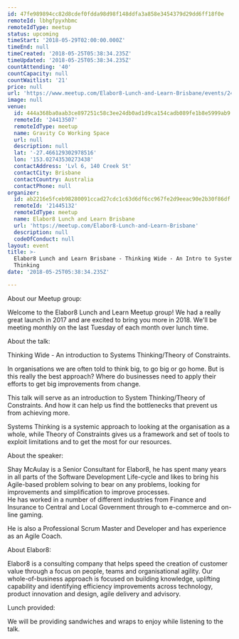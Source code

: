 ```yaml
---
id: 47fe989894cc82d8cdef0fdda98d98f148ddfa3a858e3454379d29dd6ff18f0e
remoteId: lbhgfpyxhbmc
remoteIdType: meetup
status: upcoming
timeStart: '2018-05-29T02:00:00.000Z'
timeEnd: null
timeCreated: '2018-05-25T05:38:34.235Z'
timeUpdated: '2018-05-25T05:38:34.235Z'
countAttending: '40'
countCapacity: null
countWaitlist: '21'
price: null
url: 'https://www.meetup.com/Elabor8-Lunch-and-Learn-Brisbane/events/242570380/'
image: null
venue:
  id: 444a368ba0aab3ce897251c58c3ee24db0ad1d9ca154cadb089fe1b8e5999ab9
  remoteId: '24413507'
  remoteIdType: meetup
  name: Gravity Co Working Space
  url: null
  description: null
  lat: '-27.466129302978516'
  lon: '153.02743530273438'
  contactAddress: 'Lvl 6, 140 Creek St'
  contactCity: Brisbane
  contactCountry: Australia
  contactPhone: null
organizer:
  id: ab2216e5fceb98280091ccad27cdc1c63d6df6cc967fe2d9eeac90e2b30f86df
  remoteId: '21445132'
  remoteIdType: meetup
  name: Elabor8 Lunch and Learn Brisbane
  url: 'https://meetup.com/Elabor8-Lunch-and-Learn-Brisbane'
  description: null
  codeOfConduct: null
layout: event
title: >-
  Elabor8 Lunch and Learn Brisbane - Thinking Wide - An Intro to Systems
  Thinking
date: '2018-05-25T05:38:34.235Z'

---
```

<p>About our Meetup group:</p> <p>Welcome to the Elabor8 Lunch and Learn Meetup group! We had a really great launch in 2017 and are excited to bring you more in 2018. We'll be meeting monthly on the last Tuesday of each month over lunch time.</p> <p>About the talk:</p> <p>Thinking Wide - An introduction to Systems Thinking/Theory of Constraints.</p> <p>In organisations we are often told to think big, to go big or go home. But is this really the best approach? Where do businesses need to apply their efforts to get big improvements from change.</p> <p>This talk will serve as an introduction to System Thinking/Theory of Constraints. And how it can help us find the bottlenecks that prevent us from achieving more.</p> <p>Systems Thinking is a systemic approach to looking at the organisation as a whole, while Theory of Constraints gives us a framework and set of tools to exploit limitations and to get the most for our resources.</p> <p>About the speaker:</p> <p>Shay McAulay is a Senior Consultant for Elabor8, he has spent many years in all parts of the Software Development Life-cycle and likes to bring his Agile-based problem solving to bear on any problems, looking for improvements and simplification to improve processes.<br/>He has worked in a number of different industries from Finance and Insurance to Central and Local Government through to e-commerce and on-line gaming.</p> <p>He is also a Professional Scrum Master and Developer and has experience as an Agile Coach.</p> <p>About Elabor8:</p> <p>Elabor8 is a consulting company that helps speed the creation of customer value through a focus on people, teams and organisational agility. Our whole-of-business approach is focused on building knowledge, uplifting capability and identifying efficiency improvements across technology, product innovation and design, agile delivery and advisory.</p> <p>Lunch provided:</p> <p>We will be providing sandwiches and wraps to enjoy while listening to the talk.</p>
